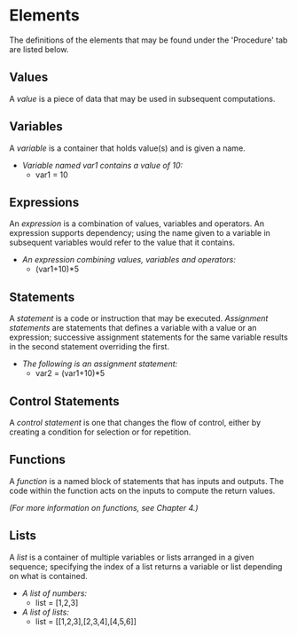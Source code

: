 # Elements

The definitions of the elements that may be found under the 'Procedure' tab are listed below.

## Values

A _value_ is a piece of data that may be used in subsequent computations.

## Variables

A _variable_ is a container that holds value(s) and is given a name. 

* *Variable named var1 contains a value of 10:*
  * var1 = 10

## Expressions

An _expression_ is a combination of values, variables and operators. An expression supports dependency; using the name given to a variable in subsequent variables would refer to the value that it contains.

* *An expression combining values, variables and operators:*
  * (var1+10)*5

## Statements

A _statement_ is a code or instruction that may be executed. _Assignment statements_ are statements that defines a variable with a value or an expression; successive assignment statements for the same variable results in the second statement overriding the first. 

* *The following is an assignment statement:*
  * var2 = (var1+10)*5

## Control Statements

A _control statement_ is one that changes the flow of control, either by creating a condition for selection or for repetition.

## Functions

A _function_ is a named block of statements that has inputs and outputs. The code within the function acts on the inputs to compute the return values. 

*(For more information on functions, see Chapter 4.)*

## Lists

A _list_ is a container of multiple variables or lists arranged in a given sequence; specifying the index of a list returns a variable or list depending on what is contained.

* *A list of numbers:*
  * list = [1,2,3]
* *A list of lists:* 
  * list = [[1,2,3],[2,3,4],[4,5,6]]